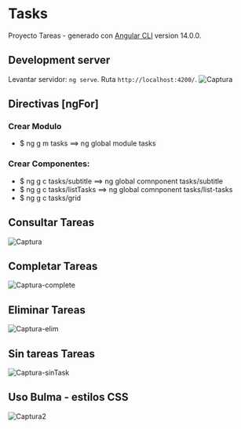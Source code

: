 # Tasks

Proyecto Tareas - generado con [Angular CLI](https://github.com/angular/angular-cli) version 14.0.0.

## Development server
Levantar servidor: `ng serve`. Ruta `http://localhost:4200/`.
![Captura](https://user-images.githubusercontent.com/7141537/172685735-62cf67d7-9ad7-434a-9aab-1d835967b9f1.PNG)

## Directivas [ngFor]
### Crear Modulo
- $ ng g m tasks ==> ng global module tasks
 
### Crear Componentes:
- $ ng g c tasks/subtitle ==> ng global comnponent tasks/subtitle
- $ ng g c tasks/listTasks ==> ng global comnponent tasks/list-tasks
- $ ng g c tasks/grid

## Consultar Tareas
![Captura](https://user-images.githubusercontent.com/7141537/173104239-43a91592-e4b6-417f-a98e-8399d546d86a.PNG)

## Completar Tareas
![Captura-complete](https://user-images.githubusercontent.com/7141537/173104231-975564c4-94ff-436d-98dc-6bb88954679f.PNG)

## Eliminar Tareas
![Captura-elim](https://user-images.githubusercontent.com/7141537/173104237-16745b9b-b2ce-4aa7-acbd-0cf253eaca65.PNG)

## Sin tareas Tareas
![Captura-sinTask](https://user-images.githubusercontent.com/7141537/173104238-bb00db4f-db4b-4824-a19d-3a851d7d6126.PNG)

## Uso Bulma - estilos CSS
![Captura2](https://user-images.githubusercontent.com/7141537/173104240-5b17f1fb-7130-45ac-8034-1270f0cc4d0b.PNG)




